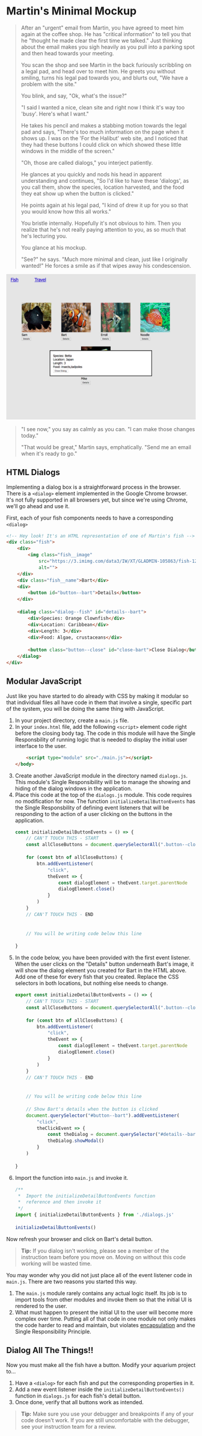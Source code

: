 # Martin's Minimal Mockup

> After an "urgent" email from Martin, you have agreed to meet him again at the coffee shop. He has "critical information" to tell you that he "thought he made clear the first time we talked." Just thinking about the email makes you sigh heavily as you pull into a parking spot and then head towards your meeting.
>
> You scan the shop and see Martin in the back furiously scribbling on a legal pad, and head over to meet him. He greets you without smiling, turns his legal pad towards you, and blurts out, "We have a problem with the site."
>
> You blink, and say, "Ok, what's the issue?"
>
> "I said I wanted a nice, clean site and right now I think it's way too 'busy'. Here's what I want."
>
> He takes his pencil and makes a stabbing motion towards the legal pad and says, "There's too much information on the page when it shows up. I was on the 'For the Halibut' web site, and I noticed that they had these buttons I could click on which showed these little windows in the middle of the screen."
>
> "Oh, those are called dialogs," you interject patiently.
>
> He glances at you quickly and nods his head in apparent understanding and continues, "So I'd like to have these 'dialogs', as you call them, show the species, location harvested, and the food they eat show up when the button is clicked."
>
> He points again at his legal pad, "I kind of drew it up for you so that you would know how this all works."
>
> You bristle internally. Hopefully it's not obvious to him. Then you realize that he's not really paying attention to you, as so much that he's lecturing you.
>
> You glance at his mockup.
>
> "See?" he says. "Much more minimal and clean, just like I originally wanted!" He forces a smile as if that wipes away his condescension.

![martin's minimalism mockup](./images/martin-minimal-mockup.png)

> "I see now," you say as calmly as you can. "I can make those changes today."
>
> "That would be great," Martin says, emphatically. "Send me an email when it's ready to go."

## HTML Dialogs

Implementing a dialog box is a straightforward process in the browser. There is a `<dialog>` element implemented in the Google Chrome browser. It's not fully supported in all browsers yet, but since we're using Chrome, we'll go ahead and use it.

First, each of your fish components needs to have a corresponding `<dialog>`

```html
<!-- Hey look! It's an HTML representation of one of Martin's fish -->
<div class="fish">
    <div>
        <img class="fish__image"
            src="https://3.imimg.com/data3/IW/XT/GLADMIN-105863/fish-125x125.jpg"
            alt="">
    </div>
    <div class="fish__name">Bart</div>
    <div>
        <button id="button--bart">Details</button>
    </div>

    <dialog class="dialog--fish" id="details--bart">
        <div>Species: Orange Clownfish</div>
        <div>Location: Caribbean</div>
        <div>Length: 3</div>
        <div>Food: Algae, crustaceans</div>

        <button class="button--close" id="close-bart">Close Dialog</button>
    </dialog>
</div>
```

## Modular JavaScript

Just like you have started to do already with CSS by making it modular so that individual files all have code in them that involve a single, specific part of the system, you will be doing the same thing with JavaScript.

1. In your project directory, create a `main.js` file.
1. In your `index.html` file, add the following `<script>` element code right before the closing body tag. The code in this module will have the Single Responsbility of running logic that is needed to display the initial user interface to the user.
    ```html
        <script type="module" src="./main.js"></script>
    </body>
    ```
1. Create another JavaScript module in the directory named `dialogs.js`. This module's Single Responsibility will be to manage the showing and hiding of the dialog windows in the application.
1. Place this code at the top of the `dialogs.js` module. This code requires no modification for now. The function `initializeDetailButtonEvents` has the Single Responsbility of defining event listeners that will be responding to the action of a user clicking on the buttons in the application.
    ```js
    const initializeDetailButtonEvents = () => {
        // CAN'T TOUCH THIS - START
        const allCloseButtons = document.querySelectorAll(".button--close")

        for (const btn of allCloseButtons) {
            btn.addEventListener(
                "click",
                theEvent => {
                    const dialogElement = theEvent.target.parentNode
                    dialogElement.close()
                }
            )
        }
        // CAN'T TOUCH THIS - END


        // You will be writing code below this line

    }
    ```
1. In the code below, you have been provided with the first event listener. When the user clicks on the "Details" button underneath Bart's image, it will show the dialog element you created for Bart in the HTML above. Add one of these for every fish that you created. Replace the CSS selectors in both locations, but nothing else needs to change.
    ```js
    export const initializeDetailButtonEvents = () => {
        // CAN'T TOUCH THIS - START
        const allCloseButtons = document.querySelectorAll(".button--close")

        for (const btn of allCloseButtons) {
            btn.addEventListener(
                "click",
                theEvent => {
                    const dialogElement = theEvent.target.parentNode
                    dialogElement.close()
                }
            )
        }
        // CAN'T TOUCH THIS - END


        // You will be writing code below this line

        // Show Bart's details when the button is clicked
        document.querySelector("#button--bart").addEventListener(
            "click",
            theClickEvent => {
                const theDialog = document.querySelector("#details--bart")
                theDialog.showModal()
            }
        )

    }
    ```
1. Import the function into `main.js` and invoke it.
    ```js
    /**
     *  Import the initializeDetailButtonEvents function
     *  reference and then invoke it
     */
    import { initializeDetailButtonEvents } from './dialogs.js'

    initializeDetailButtonEvents()
    ```

Now refresh your browser and click on Bart's detail button.

> **Tip:** If you dialog isn't working, please see a member of the instruction team before you move on. Moving on without this code working will be wasted time.

You may wonder why you did not just place all of the event listener code in `main.js`. There are two reasons you started this way.

1. The `main.js` module rarely contains any actual logic itself. Its job is to import tools from other modules and invoke them so that the initial UI is rendered to the user.
1. What must happen to present the initial UI to the user will become more complex over time. Putting all of that code in one module not only makes the code harder to read and maintain, but violates [encapsulation](https://stackify.com/oop-concept-for-beginners-what-is-encapsulation/) and the Single Responsibility Principle.

## Dialog All The Things!!

Now you must make all the fish have a button. Modify your aquarium project to...

1. Have a `<dialog>` for each fish and put the corresponding properties in it.
1. Add a new event listener inside the `initializeDetailButtonEvents()` function in `dialogs.js` for each fish's detail button.
1. Once done, verify that all buttons work as intended.

> **Tip:** Make sure you use your debugger and breakpoints if any of your code doesn't work. If you are still uncomfortable with the debugger, see your instruction team for a review.
